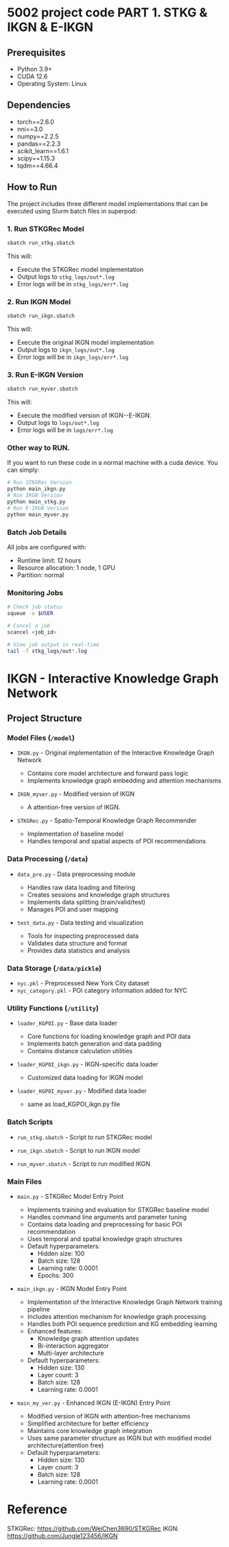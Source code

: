 # 5002 project code PART 1.  STKG & IKGN & E-IKGN

## Prerequisites
- Python 3.9+
- CUDA 12.6
- Operating System: Linux

## Dependencies
- torch==2.6.0
- nni==3.0
- numpy==2.2.5
- pandas==2.2.3
- scikit_learn==1.6.1
- scipy==1.15.3
- tqdm==4.66.4

## How to Run

The project includes three different model implementations that can be executed using Slurm batch files in superpod:

### 1. Run STKGRec Model
```bash
sbatch run_stkg.sbatch
```
This will:
- Execute the STKGRec model implementation
- Output logs to `stkg_logs/out*.log`
- Error logs will be in `stkg_logs/err*.log`

### 2. Run IKGN Model
```bash
sbatch run_ikgn.sbatch
```
This will:
- Execute the original IKGN model implementation
- Output logs to `ikgn_logs/out*.log`
- Error logs will be in `ikgn_logs/err*.log`

### 3. Run E-IKGN Version
```bash
sbatch run_myver.sbatch
```
This will:
- Execute the modified version of IKGN--E-IKGN.
- Output logs to `logs/out*.log`
- Error logs will be in `logs/err*.log`

### Other way to RUN.
If you want to run these code in a normal machine with a cuda device. You can simply:
```bash
# Run STKGRec Version
python main_ikgn.py
# Run IKGN Version
python main_stkg.py
# Run E-IKGN Version
python main_myver.py
```

### Batch Job Details
All jobs are configured with:
- Runtime limit: 12 hours
- Resource allocation: 1 node, 1 GPU
- Partition: normal

### Monitoring Jobs
```bash
# Check job status
squeue -u $USER

# Cancel a job
scancel <job_id>

# View job output in real-time
tail -f stkg_logs/out*.log
```

# IKGN - Interactive Knowledge Graph Network


## Project Structure

### Model Files (`/model`)
- `IKGN.py` - Original implementation of the Interactive Knowledge Graph Network
  - Contains core model architecture and forward pass logic
  - Implements knowledge graph embedding and attention mechanisms

- `IKGN_myver.py` - Modified version of IKGN
  - A attention-free version of IKGN.

- `STKGRec.py` - Spatio-Temporal Knowledge Graph Recommender
  - Implementation of baseline model
  - Handles temporal and spatial aspects of POI recommendations

### Data Processing (`/data`)
- `data_pre.py` - Data preprocessing module
  - Handles raw data loading and filtering
  - Creates sessions and knowledge graph structures
  - Implements data splitting (train/valid/test)
  - Manages POI and user mapping

- `test_data.py` - Data testing and visualization
  - Tools for inspecting preprocessed data
  - Validates data structure and format
  - Provides data statistics and analysis

### Data Storage (`/data/pickle`)
- `nyc.pkl` - Preprocessed New York City dataset
- `nyc_category.pkl` - POI category information added for NYC

### Utility Functions (`/utility`)
- `loader_KGPOI.py` - Base data loader
  - Core functions for loading knowledge graph and POI data
  - Implements batch generation and data padding
  - Contains distance calculation utilities

- `loader_KGPOI_ikgn.py` - IKGN-specific data loader
  - Customized data loading for IKGN model

- `loader_KGPOI_myver.py` - Modified data loader
  - same as load_KGPOI_ikgn.py file

### Batch Scripts
- `run_stkg.sbatch` - Script to run STKGRec model

- `run_ikgn.sbatch` - Script to run IKGN model

- `run_myver.sbatch` - Script to run modified IKGN

### Main Files
- `main.py` - STKGRec Model Entry Point
  - Implements training and evaluation for STKGRec baseline model
  - Handles command line arguments and parameter tuning
  - Contains data loading and preprocessing for basic POI recommendation
  - Uses temporal and spatial knowledge graph structures
  - Default hyperparameters:
    * Hidden size: 100
    * Batch size: 128
    * Learning rate: 0.0001
    * Epochs: 300

- `main_ikgn.py` - IKGN Model Entry Point
  - Implementation of the Interactive Knowledge Graph Network training pipeline
  - Includes attention mechanism for knowledge graph processing
  - Handles both POI sequence prediction and KG embedding learning
  - Enhanced features:
    * Knowledge graph attention updates
    * Bi-interaction aggregator
    * Multi-layer architecture
  - Default hyperparameters:
    * Hidden size: 130
    * Layer count: 3
    * Batch size: 128
    * Learning rate: 0.0001

- `main_my_ver.py` - Enhanced IKGN (E-IKGN) Entry Point
  - Modified version of IKGN with attention-free mechanisms
  - Simplified architecture for better efficiency
  - Maintains core knowledge graph integration
  - Uses same parameter structure as IKGN but with modified model architecture(attention free)
  - Default hyperparameters:
    * Hidden size: 130
    * Layer count: 3
    * Batch size: 128
    * Learning rate: 0.0001

# Reference
STKGRec: https://github.com/WeiChen3690/STKGRec
IKGN: https://github.com/Jungle123456/IKGN
